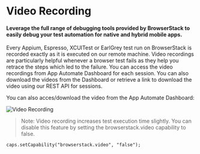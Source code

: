 # Video Recording


#### Leverage the full range of debugging tools provided by BrowserStack to easily debug your test automation for native and hybrid mobile apps.

Every Appium, Espresso, XCUITest or EarlGrey test run on BrowserStack is recorded exactly as it is executed on our remote machine. Video recordings are particularly helpful whenever a browser test fails as they help you retrace the steps which led to the failure. You can access the video recordings from App Automate Dashboard for each session. You can also download the videos from the Dashboard or retrieve a link to download the video using our REST API for sessions.

You can also acces/download the video from the App Automate Dashboard:


![Video Recording](https://d3but80xmlhqzj.cloudfront.net/production/images/static/docs/app-automate/video-recording@2x.png "")






> Note: Video recording increases test execution time slightly. You can disable this feature by setting the browserstack.video capability to false.

```
caps.setCapability("browserstack.video", "false");
```

